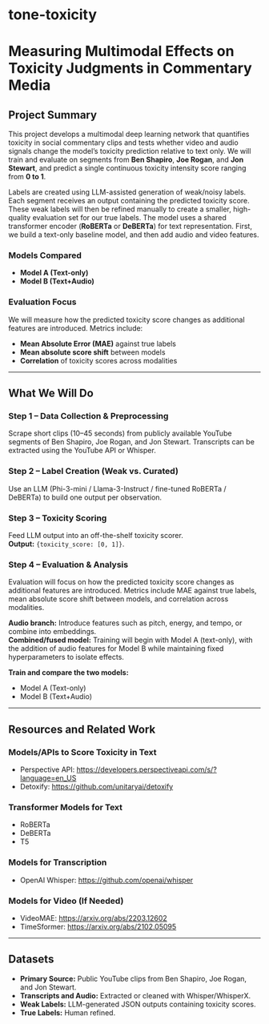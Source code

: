 # tone-toxicity

# Measuring Multimodal Effects on Toxicity Judgments in Commentary Media

## Project Summary
This project develops a multimodal deep learning network that quantifies toxicity in social commentary clips and tests whether video and audio signals change the model’s toxicity prediction relative to text only. We will train and evaluate on segments from **Ben Shapiro**, **Joe Rogan**, and **Jon Stewart**, and predict a single continuous toxicity intensity score ranging from **0 to 1**.

Labels are created using LLM-assisted generation of weak/noisy labels. Each segment receives an output containing the predicted toxicity score. These weak labels will then be refined manually to create a smaller, high-quality evaluation set for our true labels. The model uses a shared transformer encoder (**RoBERTa** or **DeBERTa**) for text representation. First, we build a text-only baseline model, and then add audio and video features.

### Models Compared
- **Model A (Text-only)**
- **Model B (Text+Audio)**

### Evaluation Focus
We will measure how the predicted toxicity score changes as additional features are introduced. Metrics include:
- **Mean Absolute Error (MAE)** against true labels  
- **Mean absolute score shift** between models  
- **Correlation** of toxicity scores across modalities

---

## What We Will Do

### Step 1 – Data Collection & Preprocessing
Scrape short clips (10–45 seconds) from publicly available YouTube segments of Ben Shapiro, Joe Rogan, and Jon Stewart. Transcripts can be extracted using the YouTube API or Whisper.

### Step 2 – Label Creation (Weak vs. Curated)
Use an LLM (Phi-3-mini / Llama-3-Instruct / fine-tuned RoBERTa / DeBERTa) to build one output per observation.

### Step 3 – Toxicity Scoring
Feed LLM output into an off-the-shelf toxicity scorer.  
**Output:** `{toxicity_score: [0, 1]}`.

### Step 4 – Evaluation & Analysis
Evaluation will focus on how the predicted toxicity score changes as additional features are introduced. Metrics include MAE against true labels, mean absolute score shift between models, and correlation across modalities.

**Audio branch:** Introduce features such as pitch, energy, and tempo, or combine into embeddings.  
**Combined/fused model:** Training will begin with Model A (text-only), with the addition of audio features for Model B while maintaining fixed hyperparameters to isolate effects.

**Train and compare the two models:**
- Model A (Text-only)  
- Model B (Text+Audio)

---

## Resources and Related Work

### Models/APIs to Score Toxicity in Text
- Perspective API: <https://developers.perspectiveapi.com/s/?language=en_US>  
- Detoxify: <https://github.com/unitaryai/detoxify>

### Transformer Models for Text
- RoBERTa  
- DeBERTa  
- T5

### Models for Transcription
- OpenAI Whisper: <https://github.com/openai/whisper>

### Models for Video (If Needed)
- VideoMAE: <https://arxiv.org/abs/2203.12602>  
- TimeSformer: <https://arxiv.org/abs/2102.05095>

---

## Datasets
- **Primary Source:** Public YouTube clips from Ben Shapiro, Joe Rogan, and Jon Stewart.  
- **Transcripts and Audio:** Extracted or cleaned with Whisper/WhisperX.  
- **Weak Labels:** LLM-generated JSON outputs containing toxicity scores.  
- **True Labels:** Human refined.

